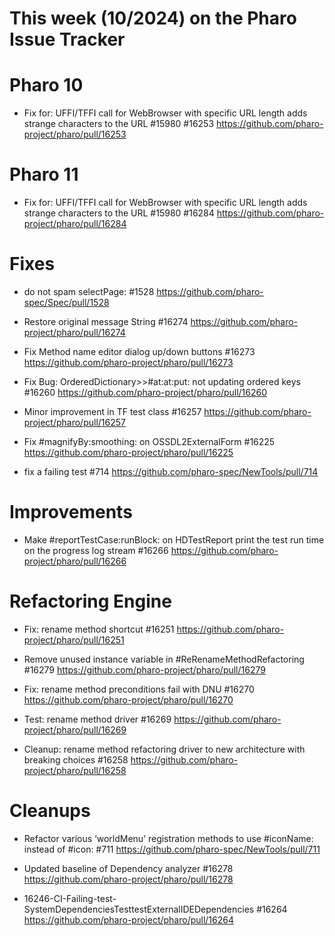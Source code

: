 # This week (10/2024) on the Pharo Issue Tracker

# Pharo 10

- Fix for: UFFI/TFFI call for WebBrowser with specific URL length adds strange characters to the URL #15980 #16253
	https://github.com/pharo-project/pharo/pull/16253

# Pharo 11

- Fix for: UFFI/TFFI call for WebBrowser with specific URL length adds strange characters to the URL #15980 #16284
	https://github.com/pharo-project/pharo/pull/16284
	

# Fixes

- do not spam selectPage: #1528
	https://github.com/pharo-spec/Spec/pull/1528

- Restore original message String #16274
	https://github.com/pharo-project/pharo/pull/16274
	
- Fix Method name editor dialog up/down buttons #16273
	https://github.com/pharo-project/pharo/pull/16273
	
- Fix Bug: OrderedDictionary>>#at:at:put: not updating ordered keys #16260
	https://github.com/pharo-project/pharo/pull/16260
	
- Minor improvement in TF test class #16257
	https://github.com/pharo-project/pharo/pull/16257
	
- Fix #magnifyBy:smoothing: on OSSDL2ExternalForm #16225
	https://github.com/pharo-project/pharo/pull/16225

- fix a failing test #714
	https://github.com/pharo-spec/NewTools/pull/714

# Improvements

- Make #reportTestCase:runBlock: on HDTestReport print the test run time on the progress log stream #16266
	https://github.com/pharo-project/pharo/pull/16266
	
# Refactoring Engine

- Fix: rename method shortcut #16251
	https://github.com/pharo-project/pharo/pull/16251

- Remove unused instance variable in #ReRenameMethodRefactoring #16279
	https://github.com/pharo-project/pharo/pull/16279
	
- Fix: rename method preconditions fail with DNU #16270
	https://github.com/pharo-project/pharo/pull/16270

- Test: rename method driver #16269
	https://github.com/pharo-project/pharo/pull/16269
	
- Cleanup: rename method refactoring driver to new architecture with breaking choices #16258
	https://github.com/pharo-project/pharo/pull/16258
	
	
# Cleanups

- Refactor various ‘worldMenu’ registration methods to use #iconName: instead of #icon: #711
	https://github.com/pharo-spec/NewTools/pull/711

- Updated baseline of Dependency analyzer #16278
	https://github.com/pharo-project/pharo/pull/16278
	
- 16246-CI-Failing-test-SystemDependenciesTesttestExternalIDEDependencies #16264
	https://github.com/pharo-project/pharo/pull/16264